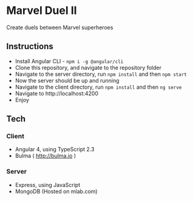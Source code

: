 # Marvel Duel II
Create duels between Marvel superheroes 

## Instructions
* Install Angular CLI - `npm i -g @angular/cli`
* Clone this repository, and navigate to the repository folder
* Navigate to the server directory, run `npm install` and then `npm start`
* Now the server should be up and running
* Navigate to the client directory, run `npm install` and then `ng serve`
* Navigate to http://localhost:4200
* Enjoy

## Tech
### Client
* Angular 4, using TypeScript 2.3
* Bulma ( http://bulma.io )

### Server
* Express, using JavaScript
* MongoDB (Hosted on mlab.com)
